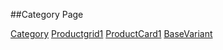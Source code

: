 ##Category Page
   
   [Category](https://github.com/nikhiltomy/snitch_appV2/blob/main/pages/Category.vue)
      [Productgrid1](https://github.com/nikhiltomy/snitch_appV2/blob/main/components/Productgrid1.vue)
        [ProductCard1](https://github.com/nikhiltomy/snitch_appV2/blob/main/components/ProductCard1.vue)
          [BaseVariant](https://github.com/nikhiltomy/snitch_appV2/blob/main/components/BaseVariant.vue)

  
